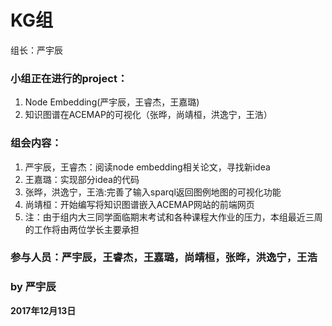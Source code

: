 ﻿# KG组
组长：严宇辰
### 小组正在进行的project：
1. Node Embedding(严宇辰，王睿杰，王嘉璐)
2. 知识图谱在ACEMAP的可视化（张晔，尚靖桓，洪逸宁，王浩）

### 组会内容：
1. 严宇辰，王睿杰：阅读node embedding相关论文，寻找新idea
2. 王嘉璐：实现部分idea的代码
3. 张晔，洪逸宁，王浩:完善了输入sparql返回图例地图的可视化功能
4. 尚靖桓：开始编写将知识图谱嵌入ACEMAP网站的前端网页
5. 注：由于组内大三同学面临期末考试和各种课程大作业的压力，本组最近三周的工作将由两位学长主要承担

### 参与人员：严宇辰，王睿杰，王嘉璐，尚靖桓，张晔，洪逸宁，王浩

### by 严宇辰

**2017年12月13日**